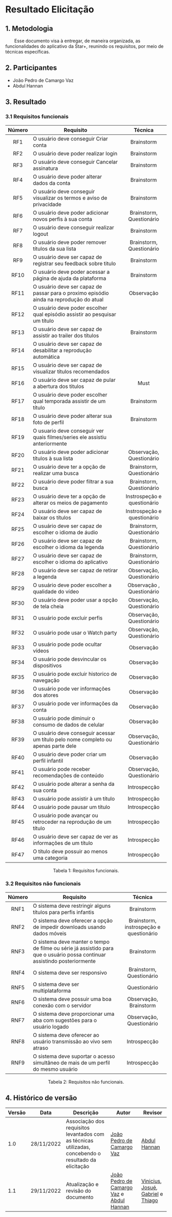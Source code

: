 # Resultado Elicitação

## 1. Metodologia

&emsp;&emsp;Esse documento visa à entregar, de maneira organizada, as funcionalidades do aplicativo da Star+, reunindo os requisitos, por meio de técnicas específicas.

## 2. Participantes

- João Pedro de Camargo Vaz
- Abdul Hannan

## 3. Resultado

### 3.1 Requisitos funcionais

<center>

| Número | Requisito | Técnica        |
| :------: | ---------- | :---------------------------------------------------: |
| RF1 | O usuário deve conseguir Criar conta | Brainstorm  |
| RF2 | O usuário deve poder realizar login | Brainstorm |
| RF3 | O usuário deve conseguir Cancelar assinatura | Brainstorm |
| RF4 | O usuário deve poder alterar dados da conta | Brainstorm |
| RF5 | O usuário deve conseguir visualizar os termos e aviso de privacidade | Brainstorm |
| RF6 | O usuário deve poder adicionar novos perfis à sua conta | Brainstorm, Questionário|
| RF7 | O usuário deve conseguir realizar logout | Brainstorm |
| RF8 | O usuário deve poder remover títulos da sua lista | Brainstorm, Questionário |
| RF9 | O usuário deve ser capaz de registrar seu feedback sobre titulo | Brainstorm |
| RF10 | O usuário deve poder acessar a página de ajuda da plataforma | Brainstorm |
| RF11 | O usuário deve ser capaz de passar para o proximo episódio ainda na reprodução do atual | Observação |
| RF12 | O usuário deve poder escolher qual episódio assistir ao pesquisar um título |
| RF13 | O usuário deve ser capaz de assistir ao trailer dos títulos | Brainstorm |
| RF14 | O usuário deve ser capaz de desabilitar a reprodução automática |
| RF15 | O usuário deve ser capaz de visualizar títulos recomendados |
| RF16 | O usuário deve ser capaz de pular a abertura dos titulos |Must| |
| RF17 | O usuário deve poder escolher qual temporada assistir de um título | Brainstorm |
| RF18 | O usuário deve poder alterar sua foto de perfil | Brainstorm |
| RF19 | O usuario deve conseguir ver quais filmes/series ele assistiu anteriormente |
| RF20 | O usuário deve poder adicionar títulos à sua lista | Observação, Questionário|
| RF21 | O usuário deve ter a opção de realizar uma busca | Brainstorm, Questionário |
| RF22 | O usuário deve poder filtrar a sua busca | Brainstorm, Questionário |
| RF23 | O usuário deve ter a opção de alterar os meios de pagamento | Instrospeção e questionário |
| RF24 | O usuário deve ser capaz de baixar os títulos | Instrospeção e questionário |
| RF25 | O usuário deve ser capaz de escolher o idioma de áudio | Brainstorm, Questionário|
| RF26 | O usuário deve ser capaz de escolher o idioma da legenda | Brainstorm, Questionário |
| RF27 | O usuário deve ser capaz de escolher o idioma do aplicativo | Brainstorm, Questionário |
| RF28 | O usuário deve ser capaz de retirar a legenda | Observação, Questionário |
| RF29 | O usuário deve poder escolher a qualidade do vídeo | Observação , Questionário|
| RF30 | O usuário deve poder usar a opção de tela cheia | Observação, Questionário |
| RF31 | O usuário pode excluir perfis | Observação, Questionário |
| RF32 | O usuário pode usar o Watch party | Observação, Questionário |
| RF33 | O usuário pode pode ocultar vídeos | Observação |
| RF34 | O usuário pode desvincular os dispositivos | Observação |
| RF35 | O usuário pode excluir historico de navegação | Observação |
| RF36 | O usuário pode ver informações dos atores | Observação |
| RF37 | O usuário pode ver informações da conta | Observação |
| RF38 | O usuário pode diminuir o consumo de dados de celular | Observação |
| RF39 | O usuário deve conseguir acessar um título pelo nome completo ou apenas parte dele | Observação, Questionário |
| RF40 | O usuário deve poder criar um perfil infantil | Observação |
| RF41 | O usuário pode receber recomendações de conteúdo | Observação, Questionário |
|RF42| O usuário pode alterar a senha da sua conta | Introspecção <br/>   
|RF43| O usuário pode assistir à um título | Introspecção <br/>  
|RF44| O usuário pode pausar um título | Introspecção <br/>  
|RF45| O usuário pode avançar ou retroceder na reprodução de um título | Introspecção <br/>  
|RF46| O usuário deve ser capaz de ver as informações de um título | Introspecção <br/>   
|RF47| O título deve possuir ao menos uma categoria | Introspecção <br/>   

<figcaption>Tabela 1: Requisitos funcionais.</figcaption>

</center>

### 3.2 Requisitos não funcionais

<center>

| Número | Requisito | Técnica        |
| :------: | ---------- | :---------------------------------------------------: |
| RNF1 | O sistema deve restringir alguns títulos para perfis infantis | Brainstorm |
| RNF2 | O sistema deve oferecer a opção de impedir downloads usando dados móveis | Brainstorm, instrospeção e questionário |
| RNF3 | O sistema deve manter o tempo de filme ou série já assistido para que o usuário possa continuar assistindo posteriormente | Brainstorm |
| RNF4 | O sistema deve ser responsivo | Brainstorm, Questionário |
| RNF5 | O sistema deve ser multiplataforma | Questionário |
| RNF6 | O sistema deve possuir uma boa conexão com o servidor | Observação, Brainstorm |
| RNF7 | O sistema deve proporcionar uma aba com sugestões para o usuário logado | Observação, Questionário |
 |RNF8| O sistema deve oferecer ao usuário transmissão ao vivo sem atraso | Introspecção<br/>  
|RNF9| O sistema deve suportar o acesso simultâneo de mais de um perfil do mesmo usuário | Introspecção<br/>  


<figcaption>Tabela 2: Requisitos não funcionais.</figcaption>

</center>

## 4. Histórico de versão

| Versão | Data       | Descrição                                           | Autor        | Revisor      |
| ------ | ---------- | --------------------------------------------------- | ------------ | ------------ |
| 1.0    | 28/11/2022 | Associação dos requisitos levantados com as técnicas utilizadas, concebendo o resultado da elicitação  | [João Pedro de Camargo Vaz](https://github.com/JoaoPedro0803)  | [Abdul Hannan](https://github.com/hannanhunny01)
| 1.1    | 29/11/2022 | Atualização e revisão do documento | [João Pedro de Camargo Vaz](https://github.com/JoaoPedro0803) e [Abdul Hannan](https://github.com/hannanhunny01) | [Vinicius](https://github.com/viniman27), [Josué](https://github.com/zjosuez), [Gabriel](https://github.com/GabrielRoger07) e [Thiago](https://github.com/thiago-vivan)
